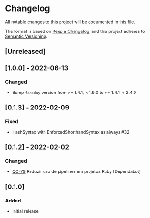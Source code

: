# Changelog

All notable changes to this project will be documented in this file.

The format is based on [Keep a Changelog](https://keepachangelog.com/en/1.0.0/),
and this project adheres to [Semantic Versioning](https://semver.org/spec/v2.0.0.html).

## [Unreleased]

## [1.0.0] - 2022-06-13

### Changed

- Bump `faraday` version from >= 1.4.1, < 1.9.0 to >= 1.4.1, < 2.4.0

## [0.1.3] - 2022-02-09

### Fixed

- HashSyntax with EnforcedShorthandSyntax as always #32

## [0.1.2] - 2022-02-02

### Changed

- [QC-79](https://qflash.atlassian.net/jira/software/projects/QC/boards/31?selectedIssue=QC-79)
Reduzir uso de pipelines em projetos Ruby [Dependabot]

## [0.1.0]

### Added

- Initial release
